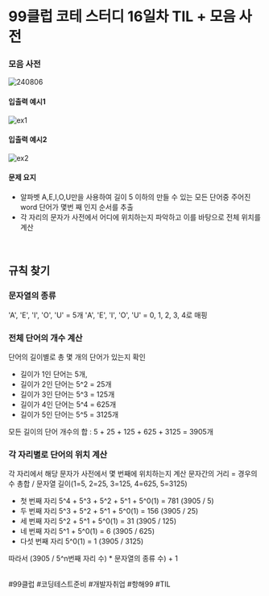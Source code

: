 # 99클럽 코테 스터디 16일차 TIL + 모음 사전

### 모음 사전

![240806](https://github.com/user-attachments/assets/f0537a09-f036-493e-8bf3-ba541f356cbb)

#### 입출력 예시1

![ex1](https://github.com/user-attachments/assets/277f84d0-8c17-42f1-b506-68bc941e8ccb)

#### 입출력 예시2

![ex2](https://github.com/user-attachments/assets/8cdbb7c1-4235-4d26-8f50-1670217135fd)

#### 문제 요지
- 알파벳 A,E,I,O,U만을 사용하여 길이 5 이하의 만들 수 있는 모든 단어중 주어진 word 단어가 몇번 째 인지 순서를 추출
- 각 자리의 문자가 사전에서 어디에 위치하는지 파악하고 이를 바탕으로 전체 위치를 계산

<br>

## 규칙 찾기

### 문자열의 종류
'A', 'E', 'I', 'O', 'U' = 5개
'A', 'E', 'I', 'O', 'U' = 0, 1, 2, 3, 4로 매핑

### 전체 단어의 개수 계산
단어의 길이별로 총 몇 개의 단어가 있는지 확인

- 길이가 1인 단어는 5개, 
- 길이가 2인 단어는 5^2 = 25개
- 길이가 3인 단어는 5^3 = 125개
- 길이가 4인 단어는 5^4 = 625개
- 길이가 5인 단어는 5^5 = 3125개

모든 길이의 단어 개수의 합 :  5 + 25 + 125 + 625 + 3125 = 3905개

### 각 자리별로 단어의 위치 계산
각 자리에서 해당 문자가 사전에서 몇 번째에 위치하는지 계산
문자간의 거리 = 경우의 수 총합 / 문자열 길이(1=5, 2=25, 3=125, 4=625, 5=3125)

- 첫 번째 자리 5^4 + 5^3 + 5^2 + 5^1 + 5^0(1) = 781 (3905 / 5)
- 두 번째 자리 5^3 + 5^2 + 5^1 + 5^0(1) = 156 (3905 / 25)
- 세 번째 자리 5^2 + 5^1 + 5^0(1) = 31 (3905 / 125)
- 네 번째 자리 5^1 + 5^0(1) = 6 (3905 / 625)
- 다섯 번째 자리 5^0(1) = 1 (3905 / 3125)

따라서 
(3905 / 5^n번째 자리 수) * 문자열의 종류 수) + 1

<br>
#99클럽 #코딩테스트준비 #개발자취업 #항해99 #TIL
